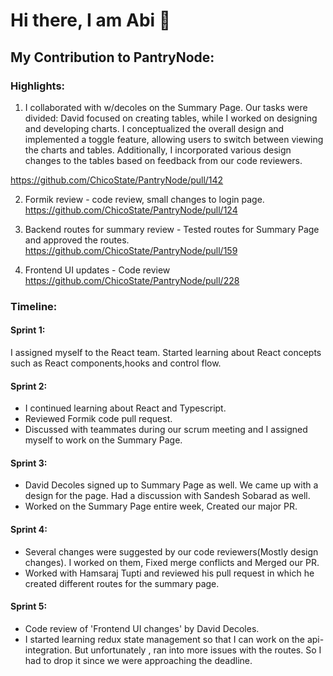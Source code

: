 # Hi there, I am Abi 👋

<!--
**abhilashSreenivasa/abhilashSreenivasa** is a ✨ _special_ ✨ repository because its `README.md` (this file) appears on your GitHub profile.

Here are some ideas to get you started:

- 🔭 I’m currently working on ...
- 🌱 I’m currently learning ...
- 👯 I’m looking to collaborate on ...
- 🤔 I’m looking for help with ...
- 💬 Ask me about ...
- 📫 How to reach me: ...
- 😄 Pronouns: ...
- ⚡ Fun fact: ...
-->
## My Contribution to PantryNode:

### Highlights:

1. I collaborated with w/decoles on the Summary Page. Our tasks were divided: David focused on creating tables, while I worked on designing and developing charts. I conceptualized the overall design and implemented a toggle feature, allowing users to switch between viewing the charts and tables. Additionally, I incorporated various design changes to the tables based on feedback from our code reviewers.

https://github.com/ChicoState/PantryNode/pull/142

2. Formik review - code review, small changes to login page.
https://github.com/ChicoState/PantryNode/pull/124

3. Backend routes for summary review - Tested routes for Summary Page and approved the routes.
https://github.com/ChicoState/PantryNode/pull/159
4. Frontend UI updates - Code review
https://github.com/ChicoState/PantryNode/pull/228

### Timeline:
#### Sprint 1:
I assigned myself to the React team. Started learning about React concepts such as React components,hooks and control flow.

#### Sprint 2:
* I continued learning about React and Typescript.
* Reviewed Formik code pull request.
* Discussed with teammates during our scrum meeting and I assigned myself to work on the Summary Page.

#### Sprint 3:
* David Decoles signed up to Summary Page as well. We came up with a design for the page. Had a discussion with Sandesh Sobarad as well.
* Worked on the Summary Page entire week, Created our major PR.

#### Sprint 4:
* Several changes were suggested by our code reviewers(Mostly design changes). I worked on them, Fixed merge conflicts and Merged our PR.
* Worked with Hamsaraj Tupti and reviewed his pull request in which he created different routes for the summary page. 

#### Sprint 5:
* Code review of 'Frontend UI changes' by David Decoles.
* I started learning redux state management so that I can work on the api-integration. But unfortunately , ran into more issues with the routes. So I had to drop it since we were approaching the deadline. 



